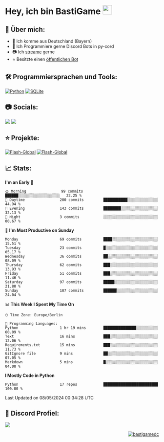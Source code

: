 # Hey, ich bin BastiGame <img src="https://raw.githubusercontent.com/MartinHeinz/MartinHeinz/master/wave.gif" width="30px">

## 📌 Über mich:
- 📍 Ich komme aus Deutschland (Bayern)
- 📝 Ich Programmiere gerne Discord Bots in py-cord
- 📷 Ich [streame](https://twitch.tv/bastigametv) gerne
- ⭐ Besitzte einen [öffentlichen Bot](https://discord.com/api/oauth2/authorize?client_id=1169681232532099112&permissions=430302428277&scope=bot%20applications.commands)

## 🛠️ Programmiersprachen und Tools:
[![Python](https://img.shields.io/badge/python-3670A0?style=for-the-badge&logo=python&logoColor=ffdd54)](https://github.com/Pycord-Development/pycord)
[![SQLite](https://img.shields.io/badge/sqlite-%2307405e.svg?style=for-the-badge&logo=sqlite&logoColor=white)](https://github.com/sqlite/sqlite)


## 📷 Socials:  
[![](https://img.shields.io/badge/Discord-5865F2?logo=discord&logoColor=white&style=for-the-badge)]([https://discord.com/users/203208036053942272](https://discord.gg/Pnw5vEjRZ5))
[![](https://img.shields.io/twitch/status/silbergecko_tv?style=for-the-badge&logo=twitch&logoColor=white&color=purple)](https://twitch.tv/bastigametv)

## ⭐ Projekte:
[![Flash-Global](https://img.shields.io/badge/Flash_Global-00A966?style=for-the-badge&logo=wechat&logoColor=white)](https://discord.com/api/oauth2/authorize?client_id=1169681232532099112&permissions=430302428277&scope=bot%20applications.commands)
[![Flash-Global](https://img.shields.io/badge/FlashBot-00A966?style=for-the-badge&logo=wechat&logoColor=white)](https://discord.com/api/oauth2/authorize?client_id=1111374314340626433&permissions=1497266007286&scope=bot%20applications.commands)

## 📈 Stats:
<!--START_SECTION:waka-->
**I'm an Early 🐤** 

```text
🌞 Morning                99 commits          ██████░░░░░░░░░░░░░░░░░░░   22.25 % 
🌆 Daytime                200 commits         ███████████░░░░░░░░░░░░░░   44.94 % 
🌃 Evening                143 commits         ████████░░░░░░░░░░░░░░░░░   32.13 % 
🌙 Night                  3 commits           ░░░░░░░░░░░░░░░░░░░░░░░░░   00.67 % 
```
📅 **I'm Most Productive on Sunday** 

```text
Monday                   69 commits          ████░░░░░░░░░░░░░░░░░░░░░   15.51 % 
Tuesday                  23 commits          █░░░░░░░░░░░░░░░░░░░░░░░░   05.17 % 
Wednesday                36 commits          ██░░░░░░░░░░░░░░░░░░░░░░░   08.09 % 
Thursday                 62 commits          ███░░░░░░░░░░░░░░░░░░░░░░   13.93 % 
Friday                   51 commits          ███░░░░░░░░░░░░░░░░░░░░░░   11.46 % 
Saturday                 97 commits          █████░░░░░░░░░░░░░░░░░░░░   21.80 % 
Sunday                   107 commits         ██████░░░░░░░░░░░░░░░░░░░   24.04 % 
```


📊 **This Week I Spent My Time On** 

```text
🕑︎ Time Zone: Europe/Berlin

💬 Programming Languages: 
Python                   1 hr 19 mins        ███████████████░░░░░░░░░░   60.09 % 
Text                     16 mins             ███░░░░░░░░░░░░░░░░░░░░░░   12.06 % 
Requirements.txt         15 mins             ███░░░░░░░░░░░░░░░░░░░░░░   11.73 % 
GitIgnore file           9 mins              ██░░░░░░░░░░░░░░░░░░░░░░░   07.05 % 
Markdown                 5 mins              █░░░░░░░░░░░░░░░░░░░░░░░░   04.00 % 
```

**I Mostly Code in Python** 

```text
Python                   17 repos            █████████████████████████   100.00 % 
```




 Last Updated on 08/05/2024 00:34:28 UTC
<!--END_SECTION:waka-->

## 🔎 Discord Profiel:
<a href="https://discord.com/users/1018150165489668227"><img src="https://lanyard.cnrad.dev/api/1018150165489668227"><p/>

<p align="right">
  <img align="center" src="https://komarev.com/ghpvc/?username=bastigamedc&label=Profile%20views&color=0e75b6&style=flat" alt="bastigamedc"/>
</p>
